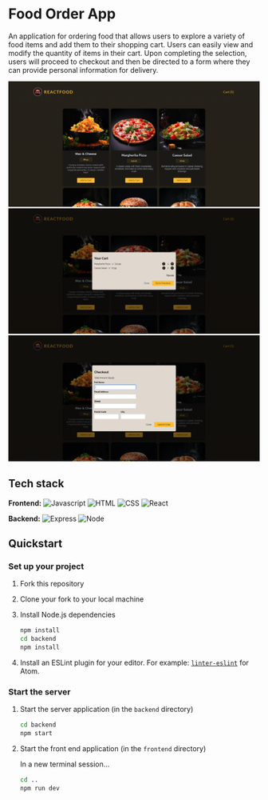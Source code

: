 # Food Order App

An application for ordering food that allows users to explore a variety of food items and add them to their shopping cart. Users can easily view and modify the quantity of items in their cart. Upon completing the selection, users will proceed to checkout and then be directed to a form where they can provide personal information for delivery.

![Main](./main.png)
![Cart](./cart.png)
![Form](./form.png)

## Tech stack

**Frontend:**
![Javascript](https://img.shields.io/badge/Javascript-yellow?logo=javascript)
![HTML](https://img.shields.io/badge/HTML-orange?logo=HTML)
![CSS](https://img.shields.io/badge/CSS-blue?logo=CSS)
![React](https://img.shields.io/badge/React-grey?logo=React)

**Backend:**
![Express](https://img.shields.io/badge/Express-black?logo=Express)
![Node](https://img.shields.io/badge/Node-darkgreen?logo=Node)

## Quickstart

### Set up your project

1. Fork this repository
2. Clone your fork to your local machine
3. Install Node.js dependencies

   ```bash
   npm install
   cd backend
   npm install
   ```

4. Install an ESLint plugin for your editor. For example: [`linter-eslint`](https://github.com/AtomLinter/linter-eslint) for Atom.

### Start the server

1. Start the server application (in the `backend` directory)

   ```bash
   cd backend
   npm start
   ```

2. Start the front end application (in the `frontend` directory)

   In a new terminal session...

   ```bash
   cd ..
   npm run dev
   ```
